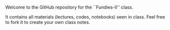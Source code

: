 Welcome to the GitHub repository for the ``Fundies-II'' class.

It contains all materials (lectures, codes, notebooks) seen in class.
Feel free to fork it to create your own class notes.

